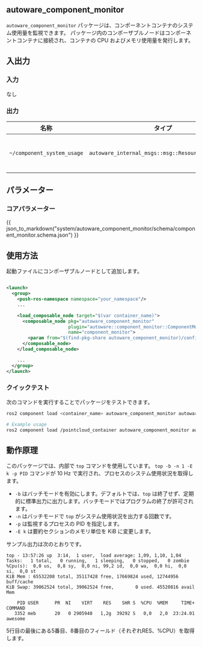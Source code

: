 ## autoware_component_monitor

`autoware_component_monitor` パッケージは、コンポーネントコンテナのシステム使用量を監視できます。
パッケージ内のコンポーザブルノードはコンポーネントコンテナに接続され、コンテナの CPU およびメモリ使用量を発行します。

## 入出力

### 入力

なし

### 出力

| 名称                       | タイプ                                              | 説明              |
| -------------------------- | ------------------------------------------------- | ----------------- |
| `~/component_system_usage` | `autoware_internal_msgs::msg::ResourceUsageReport` | CPU、メモリ使用量など |

## パラメーター

### コアパラメーター

{{ json_to_markdown("system/autoware_component_monitor/schema/component_monitor.schema.json") }}

## 使用方法

起動ファイルにコンポーザブルノードとして追加します。


```xml

<launch>
  <group>
    <push-ros-namespace namespace="your_namespace"/>
    ...

    <load_composable_node target="$(var container_name)">
      <composable_node pkg="autoware_component_monitor"
                       plugin="autoware::component_monitor::ComponentMonitor"
                       name="component_monitor">
        <param from="$(find-pkg-share autoware_component_monitor)/config/component_monitor.param.yaml"/>
      </composable_node>
    </load_composable_node>

    ...
  </group>
</launch>
```

### クイックテスト

次のコマンドを実行することでパッケージをテストできます。


```bash
ros2 component load <container_name> autoware_component_monitor autoware::component_monitor::ComponentMonitor -p publish_rate:=10.0 --node-namespace <namespace>

# Example usage
ros2 component load /pointcloud_container autoware_component_monitor autoware::component_monitor::ComponentMonitor -p publish_rate:=10.0 --node-namespace /pointcloud_container
```

## 動作原理

このパッケージでは、内部で `top` コマンドを使用しています。
`top -b -n 1 -E k -p PID` コマンドが 10 Hz で実行され、プロセスのシステム使用状況を取得します。

- `-b` はバッチモードを有効にします。デフォルトでは、`top` は終了せず、定期的に標準出力に出力します。バッチモードではプログラムの終了が許可されます。
- `-n` はバッチモードで `top` がシステム使用状況を出力する回数です。
- `-p` は監視するプロセスの PID を指定します。
- `-E k` は要約セクションのメモリ単位を KiB に変更します。

サンプル出力は次のとおりです。


```text
top - 13:57:26 up  3:14,  1 user,  load average: 1,09, 1,10, 1,04
Tasks:   1 total,   0 running,   1 sleeping,   0 stopped,   0 zombie
%Cpu(s):  0,0 us,  0,8 sy,  0,0 ni, 99,2 id,  0,0 wa,  0,0 hi,  0,0 si,  0,0 st
KiB Mem : 65532208 total, 35117428 free, 17669824 used, 12744956 buff/cache
KiB Swap: 39062524 total, 39062524 free,        0 used. 45520816 avail Mem

    PID USER      PR  NI    VIRT    RES    SHR S  %CPU  %MEM     TIME+ COMMAND
   3352 meb       20   0 2905940   1,2g  39292 S   0,0   2,0  23:24.01 awesome
```

5行目の最後にある5番目、8番目のフィールド（それぞれRES、%CPU）を取得します。

